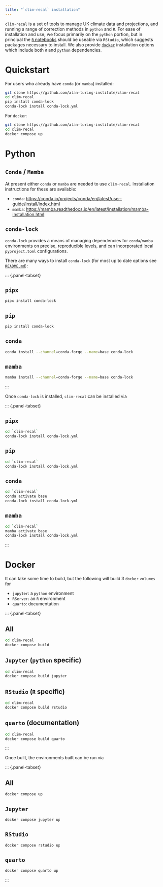```yaml
---
title: "`clim-recal` installation"
---
```


`clim-recal` is a set of tools to manage UK climate data and projections, and running a range of correction methods in `python` and `R`. For ease of installation and use, we focus primarily on the `python` portion, but in principal the [`R` notebooks](R/) should be useable via `RStudio`, which suggests packages necessary to install. We also provide [`docker`](https://www.docker.com/) installation options which include both `R` and `python` dependencies.

# Quickstart

For users who already have `conda` (or `mamba`) installed:

```bash
git clone https://github.com/alan-turing-institute/clim-recal
cd clim-recal
pip install conda-lock
conda-lock install conda-lock.yml
```

For `docker`:

```bash
git clone https://github.com/alan-turing-institute/clim-recal
cd clim-recal
docker compose up
```


# Python

## `Conda` / `Mamba`

At present either `conda` or `mamba` are needed to use `clim-recal`. Installation instructions for these are available:

- `conda`: <https://conda.io/projects/conda/en/latest/user-guide/install/index.html>
- `mamba`: <https://mamba.readthedocs.io/en/latest/installation/mamba-installation.html>


<!--
We support two main options for installing the `python` components:
    - [`conda-lock`](https://conda.github.io/conda-lock/)
    - [`pip`](https://pdm-project.org/latest/)
[`conda-lock`](https://conda.github.io/conda-lock/) is the most comprehensive configuration, including geospatial elements.
 `pip` (or `pipx`) are enough to manage some of the basic `python` elements, but not the geospatial components.
-->
## `conda-lock`

`conda-lock` provides a means of managing dependencies for `conda`/`mamba` environments on precise, reproducible levels, and can incorporated local `pyproject.toml` configurations.

There are many ways to install `conda-lock` (for most up to date options see [`README.md`](https://github.com/conda/conda-lock?tab=readme-ov-file#installation)):


::: {.panel-tabset}

## `pipx`

```bash
pipx install conda-lock
```

## `pip`

```bash
pip install conda-lock
```

## `conda`

```bash
conda install --channel=conda-forge --name=base conda-lock
```

## `mamba`
```bash
mamba install --channel=conda-forge --name=base conda-lock
```

:::

Once `conda-lock` is installed, `clim-recal` can be installed via

::: {.panel-tabset}

## `pipx`

```bash
cd `clim-recal`
conda-lock install conda-lock.yml
```

## `pip`

```bash
cd `clim-recal`
conda-lock install conda-lock.yml
```

## `conda`

```bash
cd `clim-recal`
conda activate base
conda-lock install conda-lock.yml
```

## `mamba`

```bash
cd `clim-recal`
mamba activate base
conda-lock install conda-lock.yml
```

:::

# Docker

It can take some time to build, but the following will build 3 `docker` `volumes` for

- `jupyter`: a `python` environment
- `RServer`: an `R` environment
- `quarto`: documentation

::: {.panel-tabset}

## All

```bash
cd clim-recal
docker compose build
```

## `Jupyter` (`python` specific)

```bash
cd clim-recal
docker compose build jupyter
```

## `RStudio` (`R` specific)

```bash
cd clim-recal
docker compose build rstudio
```

## `quarto` (documentation)

```bash
cd clim-recal
docker compose build quarto
```

:::

Once built, the environments built can be run via

::: {.panel-tabset}

## All

```bash
docker compose up
```

## `Jupyter`

```bash
docker compose jupyter up
```

## `RStudio`

```bash
docker compose rstudio up
```

## `quarto`

```bash
docker compose quarto up
```

:::
